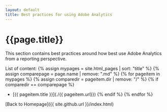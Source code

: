 ```yaml
---
layout: default
title: Best practices for using Adobe Analytics
---
```

# {{page.title}}
This section contains best practices around how best use Adobe Analytics from a reporting perspective.

List of content:
  {% assign mypages = site.html_pages | sort: "title" %}
  {% assign comparepage = page.name | remove: ".md" %}
    {% for pageitem in mypages %}
    {% assign comparedir = pageitem.dir | remove: "/" %}
    {% if comparedir == comparepage %}
* [{{ pageitem.title }}](./{{ pageitem.url}})
    {% endif %}
  {% endfor %}

[Back to Homepage]({{ site.github.url }}/index.html)